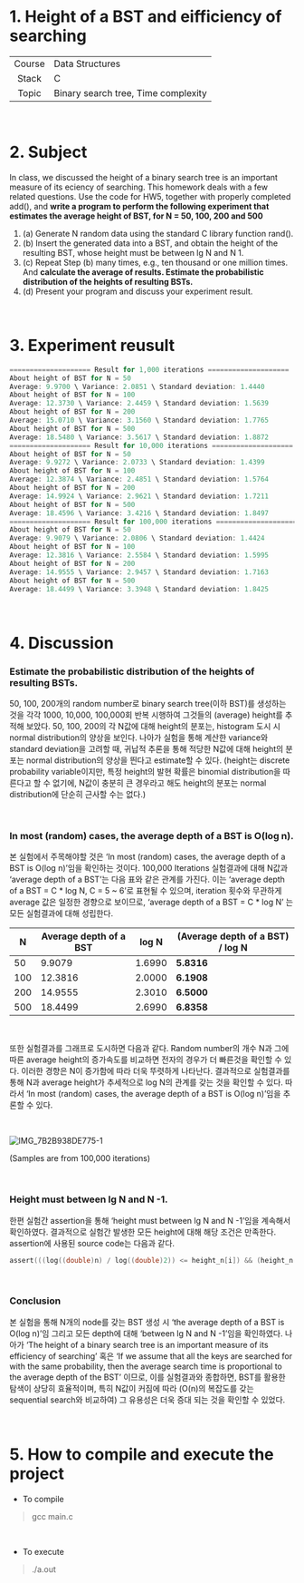 # 1. Height of a BST and eifficiency of searching

|        |                                     |
| :----: | ----------------------------------- |
| Course | Data Structures                     |
| Stack  | C                                   |
| Topic  | Binary search tree, Time complexity |

<br/>

# 2. Subject

In class, we discussed the height of a binary search tree is an important measure of its eciency of searching. This homework deals with a few related questions. Use the code for HW5, together with properly completed add(), and **write a program to perform the following experiment that estimates the average height of BST, for N = 50, 100, 200 and 500**

1. (a)  Generate N random data using the standard C library function rand().
2. (b)  Insert the generated data into a BST, and obtain the height of the resulting BST, whose height must be between lg N and N  1.
3. (c)  Repeat Step (b) many times, e.g., ten thousand or one million times. And **calculate the average of results. Estimate the probabilistic distribution of the heights of resulting BSTs.**
4. (d)  Present your program and discuss your experiment result.

 <br/>

# 3. Experiment reusult

```c
==================== Result for 1,000 iterations ====================
About height of BST for N = 50
Average: 9.9700 \ Variance: 2.0851 \ Standard deviation: 1.4440
About height of BST for N = 100
Average: 12.3730 \ Variance: 2.4459 \ Standard deviation: 1.5639
About height of BST for N = 200
Average: 15.0710 \ Variance: 3.1560 \ Standard deviation: 1.7765
About height of BST for N = 500
Average: 18.5480 \ Variance: 3.5617 \ Standard deviation: 1.8872
==================== Result for 10,000 iterations ====================
About height of BST for N = 50
Average: 9.9272 \ Variance: 2.0733 \ Standard deviation: 1.4399
About height of BST for N = 100
Average: 12.3874 \ Variance: 2.4851 \ Standard deviation: 1.5764
About height of BST for N = 200
Average: 14.9924 \ Variance: 2.9621 \ Standard deviation: 1.7211
About height of BST for N = 500
Average: 18.4596 \ Variance: 3.4216 \ Standard deviation: 1.8497
==================== Result for 100,000 iterations ====================
About height of BST for N = 50
Average: 9.9079 \ Variance: 2.0806 \ Standard deviation: 1.4424
About height of BST for N = 100
Average: 12.3816 \ Variance: 2.5584 \ Standard deviation: 1.5995
About height of BST for N = 200
Average: 14.9555 \ Variance: 2.9457 \ Standard deviation: 1.7163
About height of BST for N = 500
Average: 18.4499 \ Variance: 3.3948 \ Standard deviation: 1.8425
```

 <br/>

# 4. Discussion

### Estimate the probabilistic distribution of the heights of resulting BSTs.

50, 100, 200개의 random number로 binary search tree(이하 BST)를 생성하는 것을 각각 1000, 10,000, 100,000회 반복 시행하여 그것들의 (average) height를 추적해 보았다. 50, 100, 200의 각 N값에 대해 height의 분포는, histogram 도시 시 normal distribution의 양상을 보인다. 나아가 실험을 통해 계산한 variance와 standard deviation을 고려할 때, 귀납적 추론을 통해 적당한 N값에 대해 height의 분포는 normal distribution의 양상을 띈다고 estimate할 수 있다. (height는 discrete probability variable이지만, 특정 height의 ­발현 확률은 binomial distribution을 따른다고 할 수 없기에, N값이 충분히 큰 경우라고 해도 height의 분포는 normal distribution에 단순히 근사할 수는 없다.)

 <br/>

### In most (random) cases, the average depth of a BST is O(log n).

본 실험에서 주목해야할 것은 ‘In most (random) cases, the average depth of a BST is O(log n)’임을 확인하는 것이다. 100,000 Iterations 실험결과에 대해 N값과 ‘average depth of a BST’는 다음 표와 같은 관계를 가진다. 이는 ‘average depth of a BST = C * log N, C = 5 ~ 6’로 표현될 수 있으며, iteration 횟수와 무관하게 average 값은 일정한 경향으로 보이므로, ‘average depth of a BST = C * log N’ 는 모든 실험결과에 대해 성립한다.

| N    | Average depth of  a BST | log N  | (Average depth of  a BST) / log N |
| ---- | ----------------------- | ------ | --------------------------------- |
| 50   | 9.9079                  | 1.6990 | **5.8316**                        |
| 100  | 12.3816                 | 2.0000 | **6.1908**                        |
| 200  | 14.9555                 | 2.3010 | **6.5000**                        |
| 500  | 18.4499                 | 2.6990 | **6.8358**                        |

 <br/>

또한 실험결과를 그래프로 도시하면 다음과 같다. Random number의 개수 N과 그에 따른 average height의 증가속도를 비교하면 전자의 경우가 더 빠른것을 확인할 수 있다. 이러한 경향은 N이 증가함에 따라 더욱 뚜렷하게 나타난다. 결과적으로 실험결과를 통해 N과 average height가 추세적으로 log N의 관계를 갖는 것을 확인할 수 있다. 따라서 ‘In most (random) cases, the average depth of a BST is O(log n)’임을 추론할 수 있다.

 <br/>

![IMG_7B2B938DE775-1](https://user-images.githubusercontent.com/83692797/140258485-66671f44-07e7-4843-a0ab-9795bb832b8c.jpeg)

(Samples are from 100,000 iterations)

<br/>

### Height must between lg N and N -1.

한편 실험간 assertion을 통해 ‘height must between lg N and N -1’임을 계속해서 확인하였다. 결과적으로 실험간 발생한 모든 height에 대해 해당 조건은 만족한다. assertion에 사용된 source code는 다음과 같다.

```c
assert(((log((double)n) / log((double)2)) <= height_n[i]) && (height_n[i] <= n - 1));
```

<br/>

### Conclusion

본 실험을 통해 N개의 node를 갖는 BST 생성 시 ‘the average depth of a BST is O(log n)’임 그리고 모든 depth에 대해 ‘between lg N and N -1’임을 확인하였다. 나아가 ‘The height of a binary search tree is an important measure of its efficiency of searching’ 혹은 ‘If we assume that all the keys are searched for with the same probability, then the average search time is proportional to the average depth of the BST’ 이므로, 이를 실험결과와 종합하면, BST를 활용한 탐색이 상당히 효율적이며, 특히 N값이 커짐에 따라 (O(n)의 복잡도를 갖는 sequential search와 비교하여) 그 유용성은 더욱 증대 되는 것을 확인할 수 있었다.

<br/>

# 5. How to compile and execute the project

* To compile

> gcc main.c

<br/>

* To execute

> ./a.out
